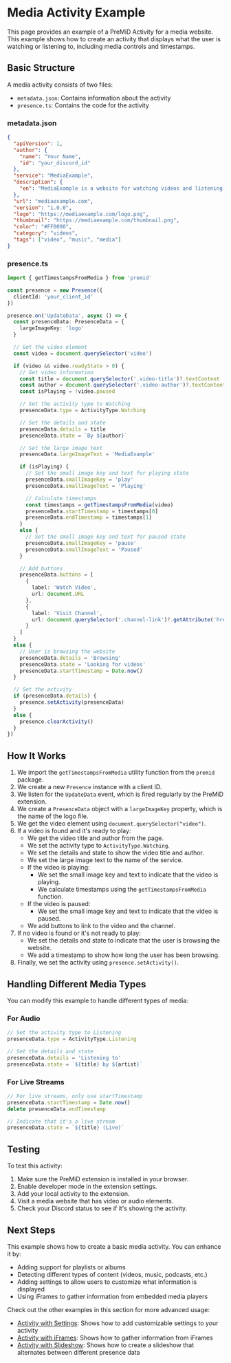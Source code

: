 # Media Activity Example

This page provides an example of a PreMiD Activity for a media website. This example shows how to create an activity that displays what the user is watching or listening to, including media controls and timestamps.

## Basic Structure

A media activity consists of two files:

- `metadata.json`: Contains information about the activity
- `presence.ts`: Contains the code for the activity

### metadata.json

```json
{
  "apiVersion": 1,
  "author": {
    "name": "Your Name",
    "id": "your_discord_id"
  },
  "service": "MediaExample",
  "description": {
    "en": "MediaExample is a website for watching videos and listening to music."
  },
  "url": "mediaexample.com",
  "version": "1.0.0",
  "logo": "https://mediaexample.com/logo.png",
  "thumbnail": "https://mediaexample.com/thumbnail.png",
  "color": "#FF0000",
  "category": "videos",
  "tags": ["video", "music", "media"]
}
```

### presence.ts

```typescript
import { getTimestampsFromMedia } from 'premid'

const presence = new Presence({
  clientId: 'your_client_id'
})

presence.on('UpdateData', async () => {
  const presenceData: PresenceData = {
    largeImageKey: 'logo'
  }

  // Get the video element
  const video = document.querySelector('video')

  if (video && video.readyState > 0) {
    // Get video information
    const title = document.querySelector('.video-title')?.textContent || 'Unknown video'
    const author = document.querySelector('.video-author')?.textContent || 'Unknown author'
    const isPlaying = !video.paused

    // Set the activity type to Watching
    presenceData.type = ActivityType.Watching

    // Set the details and state
    presenceData.details = title
    presenceData.state = `By ${author}`

    // Set the large image text
    presenceData.largeImageText = 'MediaExample'

    if (isPlaying) {
      // Set the small image key and text for playing state
      presenceData.smallImageKey = 'play'
      presenceData.smallImageText = 'Playing'

      // Calculate timestamps
      const timestamps = getTimestampsFromMedia(video)
      presenceData.startTimestamp = timestamps[0]
      presenceData.endTimestamp = timestamps[1]
    }
    else {
      // Set the small image key and text for paused state
      presenceData.smallImageKey = 'pause'
      presenceData.smallImageText = 'Paused'
    }

    // Add buttons
    presenceData.buttons = [
      {
        label: 'Watch Video',
        url: document.URL
      },
      {
        label: 'Visit Channel',
        url: document.querySelector('.channel-link')?.getAttribute('href') || document.URL
      }
    ]
  }
  else {
    // User is browsing the website
    presenceData.details = 'Browsing'
    presenceData.state = 'Looking for videos'
    presenceData.startTimestamp = Date.now()
  }

  // Set the activity
  if (presenceData.details) {
    presence.setActivity(presenceData)
  }
  else {
    presence.clearActivity()
  }
})
```

## How It Works

1. We import the `getTimestampsFromMedia` utility function from the `premid` package.
2. We create a new `Presence` instance with a client ID.
3. We listen for the `UpdateData` event, which is fired regularly by the PreMiD extension.
4. We create a `PresenceData` object with a `largeImageKey` property, which is the name of the logo file.
5. We get the video element using `document.querySelector("video")`.
6. If a video is found and it's ready to play:
   - We get the video title and author from the page.
   - We set the activity type to `ActivityType.Watching`.
   - We set the details and state to show the video title and author.
   - We set the large image text to the name of the service.
   - If the video is playing:
     - We set the small image key and text to indicate that the video is playing.
     - We calculate timestamps using the `getTimestampsFromMedia` function.
   - If the video is paused:
     - We set the small image key and text to indicate that the video is paused.
   - We add buttons to link to the video and the channel.
7. If no video is found or it's not ready to play:
   - We set the details and state to indicate that the user is browsing the website.
   - We add a timestamp to show how long the user has been browsing.
8. Finally, we set the activity using `presence.setActivity()`.

## Handling Different Media Types

You can modify this example to handle different types of media:

### For Audio

```typescript
// Set the activity type to Listening
presenceData.type = ActivityType.Listening

// Set the details and state
presenceData.details = 'Listening to'
presenceData.state = `${title} by ${artist}`
```

### For Live Streams

```typescript
// For live streams, only use startTimestamp
presenceData.startTimestamp = Date.now()
delete presenceData.endTimestamp

// Indicate that it's a live stream
presenceData.state = `${title} (Live)`
```

## Testing

To test this activity:

1. Make sure the PreMiD extension is installed in your browser.
2. Enable developer mode in the extension settings.
3. Add your local activity to the extension.
4. Visit a media website that has video or audio elements.
5. Check your Discord status to see if it's showing the activity.

## Next Steps

This example shows how to create a basic media activity. You can enhance it by:

- Adding support for playlists or albums
- Detecting different types of content (videos, music, podcasts, etc.)
- Adding settings to allow users to customize what information is displayed
- Using iFrames to gather information from embedded media players

Check out the other examples in this section for more advanced usage:

- [Activity with Settings](/v1/examples/settings): Shows how to add customizable settings to your activity
- [Activity with iFrames](/v1/examples/iframes): Shows how to gather information from iFrames
- [Activity with Slideshow](/v1/examples/slideshow): Shows how to create a slideshow that alternates between different presence data
